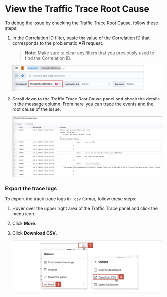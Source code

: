 # View the Traffic Trace Root Cause

To debug the issue by checking the Traffic Trace Root Cause, follow these steps:

1. In the Correlation ID filter, paste the value of the Correlation ID that corresponds to the problematic API request. 

    > **Note:** Make sure to clear any filters that you previously used to find the Correlation ID.

    ![paste correlation ID](/./images/dashboard-correlationid-filter.png) 

1. Scroll down to the Traffic Trace Root Cause panel and check the details in the message column. From here, you can trace the events and the root cause of the issue.

    ![traffic-trace-message](/./images/dashboard-trace-error.png) 

### Export the trace logs

To export the track trace logs in `.csv` format, follow these steps:

1. Hover over the upper right area of the Traffic Trace panel and click the menu icon.

1. Click **More**.

1. Click **Download CSV**.

    ![traffic-trace-message](/images/dashboard-traffic-trace-export.png) 